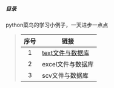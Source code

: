 ##### 目录
python菜鸟的学习小例子，一天进步一点点
> | 序号 | 链接 |
> |:---:  | --- |
> |1|[text文件与数据库](https://github.com/ssiping/Beginner-example/blob/master/texttomysql.py)|
> |2|excel文件与数据库 |
> |3|scv文件与数据库|
